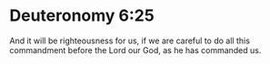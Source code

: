 # Deuteronomy 6:25

And it will be righteousness for us, if we are careful to do all this commandment before the Lord our God, as he has commanded us.
